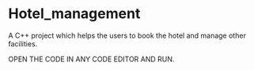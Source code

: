 # Hotel_management
A C++ project which helps the users to book the hotel and manage other facilities.


OPEN THE CODE IN ANY CODE EDITOR AND RUN.
